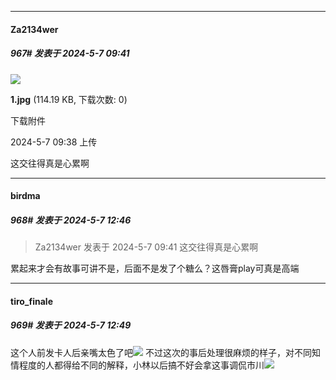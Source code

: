 ﻿
*****

####  Za2134wer  
##### 967#       发表于 2024-5-7 09:41

<img src="https://img.saraba1st.com/forum/202405/07/093839tt2sr9904tstmars.jpg" referrerpolicy="no-referrer">

<strong>1.jpg</strong> (114.19 KB, 下载次数: 0)

下载附件

2024-5-7 09:38 上传

这交往得真是心累啊


*****

####  birdma  
##### 968#       发表于 2024-5-7 12:46

<blockquote>Za2134wer 发表于 2024-5-7 09:41
这交往得真是心累啊</blockquote>
累起来才会有故事可讲不是，后面不是发了个糖么？这唇膏play可真是高端

*****

####  tiro_finale  
##### 969#       发表于 2024-5-7 12:49

这个人前发卡人后亲嘴太色了吧<img src="https://static.saraba1st.com/image/smiley/goose2017/032.png" referrerpolicy="no-referrer">
不过这次的事后处理很麻烦的样子，对不同知情程度的人都得给不同的解释，小林以后搞不好会拿这事调侃市川<img src="https://static.saraba1st.com/image/smiley/face2017/067.png" referrerpolicy="no-referrer">

